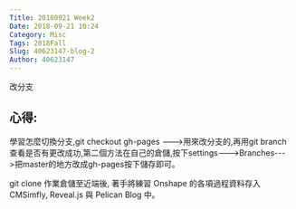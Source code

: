 ```yaml
---
Title: 20180921 Week2
Date: 2018-09-21 10:24
Category: Misc
Tags: 2018Fall
Slug: 40623147-blog-2
Author: 40623147
---
```

改分支

<!-- PELICAN_END_SUMMARY -->
心得:
--

學習怎麼切換分支,git checkout gh-pages --->用來改分支的,再用git branch 查看是否有更改成功,第二個方法在自己的倉儲,按下settings--->Branches--->把master的地方改成gh-pages按下儲存即可。

 git clone 作業倉儲至近端後, 著手將練習 Onshape 的各項過程資料存入 CMSimfly, Reveal.js 與 Pelican Blog 中。